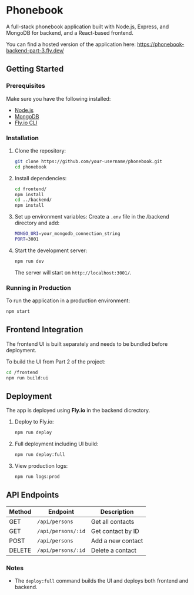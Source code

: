 # Phonebook

A full-stack phonebook application built with Node.js, Express, and MongoDB for backend, and a React-based frontend.

You can find a hosted version of the application here: https://phonebook-backend-part-3.fly.dev/
## Getting Started

### Prerequisites

Make sure you have the following installed:

- [Node.js](https://nodejs.org/) 
- [MongoDB](https://www.mongodb.com/) 
- [Fly.io CLI](https://fly.io/docs/hands-on/install-flyctl/)

### Installation

1. Clone the repository:
   ```sh
   git clone https://github.com/your-username/phonebook.git
   cd phonebook
   ```
3. Install dependencies:
   ```sh
   cd frontend/
   npm install
   cd ../backend/
   npm install
   ```

4. Set up environment variables:
   Create a `.env` file in the /backend directory and add:
   ```sh
   MONGO_URI=your_mongodb_connection_string
   PORT=3001
   ```

5. Start the development server:
   ```sh
   npm run dev
   ```

   The server will start on `http://localhost:3001/`.

### Running in Production

To run the application in a production environment:
```sh
npm start
```

## Frontend Integration

The frontend UI is built separately and needs to be bundled before deployment.

To build the UI from Part 2 of the project:
```sh
cd /frontend
npm run build:ui
```
## Deployment

The app is deployed using **Fly.io** in the backend dicrectory.

1. Deploy to Fly.io:
   ```sh
   npm run deploy
   ```

2. Full deployment including UI build:
   ```sh
   npm run deploy:full
   ```

3. View production logs:
   ```sh
   npm run logs:prod
   ```

## API Endpoints

| Method | Endpoint       | Description              |
|--------|--------------|--------------------------|
| GET    | `/api/persons` | Get all contacts        |
| GET    | `/api/persons/:id` | Get contact by ID  |
| POST   | `/api/persons` | Add a new contact       |
| DELETE | `/api/persons/:id` | Delete a contact    |

### Notes
- The `deploy:full` command builds the UI and deploys both frontend and backend.

